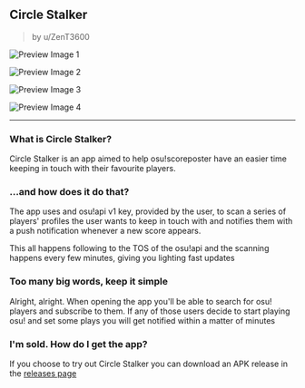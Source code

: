 ## Circle Stalker
> by u/ZenT3600

![Preview Image 1](1.png)

![Preview Image 2](2.png)

![Preview Image 3](3.png)

![Preview Image 4](4.png)

---

### What is Circle Stalker?

Circle Stalker is an app aimed to help osu!scoreposter have an easier time keeping in touch with their favourite players.

### ...and how does it do that?

The app uses and osu!api v1 key, provided by the user, to scan a series of players' profiles the user wants to keep in touch with and notifies them with a push notification whenever a new score appears.

This all happens following to the TOS of the osu!api and the scanning happens every few minutes, giving you lighting fast updates

### Too many big words, keep it simple

Alright, alright. When opening the app you'll be able to search for osu! players and subscribe to them. If any of those users decide to start playing osu! and set some plays you will get notified within a matter of minutes

### I'm sold. How do I get the app?

If you choose to try out Circle Stalker you can download an APK release in the [releases page](https://github.com/ZenT3600/CircleStalker/releases/latest)
